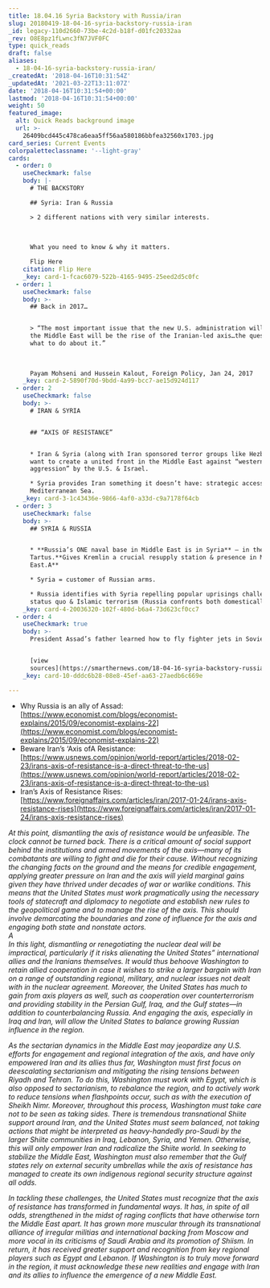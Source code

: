 ```yaml
---
title: 18.04.16 Syria Backstory with Russia/iran
slug: 20180419-18-04-16-syria-backstory-russia-iran
_id: legacy-110d2660-73be-4c2d-b18f-d01fc20332aa
_rev: O8E8pz1fLwnc3fN7JVF0FC
type: quick_reads
draft: false
aliases:
  - 18-04-16-syria-backstory-russia-iran/
_createdAt: '2018-04-16T10:31:54Z'
_updatedAt: '2021-03-22T13:11:07Z'
date: '2018-04-16T10:31:54+00:00'
lastmod: '2018-04-16T10:31:54+00:00'
weight: 50
featured_image:
  alt: Quick Reads background image
  url: >-
    26409bcd445c478ca6eaa5ff56aa580186bbfea32560x1703.jpg
card_series: Current Events
colorpaletteclassname: '--light-gray'
cards:
  - order: 0
    useCheckmark: false
    body: |-
      # THE BACKSTORY

      ## Syria: Iran & Russia

      > 2 different nations with very similar interests.  
        
        
        
      What you need to know & why it matters.

      Flip Here
    citation: Flip Here
    _key: card-1-fcac6079-522b-4165-9495-25eed2d5c0fc
  - order: 1
    useCheckmark: false
    body: >-
      ## Back in 2017…


      > “The most important issue that the new U.S. administration will face in
      the Middle East will be the rise of the Iranian-led axis…the question is
      what to do about it.”  
        
        
        
      Payam Mohseni and Hussein Kalout, Foreign Policy, Jan 24, 2017
    _key: card-2-5890f70d-9bdd-4a99-bcc7-ae15d924d117
  - order: 2
    useCheckmark: false
    body: >-
      # IRAN & SYRIA


      ## “AXIS OF RESISTANCE”


      * Iran & Syria (along with Iran sponsored terror groups like Hezbollah)
      want to create a united front in the Middle East against “western
      aggression” by the U.S. & Israel.

      * Syria provides Iran something it doesn’t have: strategic access to
      Mediterranean Sea.
    _key: card-3-1c43436e-9866-4af0-a33d-c9a7178f64cb
  - order: 3
    useCheckmark: false
    body: >-
      ## SYRIA & RUSSIA


      * **Russia’s ONE naval base in Middle East is in Syria** – in the port of
      Tartus.**Gives Kremlin a crucial resupply station & presence in Middle
      East.A**

      * Syria = customer of Russian arms.

      * Russia identifies with Syria repelling popular uprisings challenging
      status quo & Islamic terrorism (Russia confronts both domestically).
    _key: card-4-20036320-102f-480d-b6a4-73d623cf0cc7
  - order: 4
    useCheckmark: true
    body: >-
      President Assad’s father learned how to fly fighter jets in Soviet Union.


      [view
      sources](https://smarthernews.com/18-04-16-syria-backstory-russia-iran/)
    _key: card-10-dddc6b28-08e8-45ef-aa63-27aedb6c669e

---
```

* Why Russia is an ally of Assad: [https://www.economist.com/blogs/economist-explains/2015/09/economist-explains-22](https://www.economist.com/blogs/economist-explains/2015/09/economist-explains-22)
* Beware Iran’s ‘Axis ofA Resistance: [https://www.usnews.com/opinion/world-report/articles/2018-02-23/irans-axis-of-resistance-is-a-direct-threat-to-the-us](https://www.usnews.com/opinion/world-report/articles/2018-02-23/irans-axis-of-resistance-is-a-direct-threat-to-the-us)
* Iran’s Axis of Resistance Rises: [https://www.foreignaffairs.com/articles/iran/2017-01-24/irans-axis-resistance-rises](https://www.foreignaffairs.com/articles/iran/2017-01-24/irans-axis-resistance-rises)

_At this point, dismantling the axis of resistance would be unfeasible. The clock cannot be turned back. There is a critical amount of social support behind the institutions and armed movements of the axis—many of its combatants are willing to fight and die for their cause. Without recognizing the changing facts on the ground and the means for credible engagement, applying greater pressure on Iran and the axis will yield marginal gains given they have thrived under decades of war or warlike conditions. This means that the United States must work pragmatically using the necessary tools of statecraft and diplomacy to negotiate and establish new rules to the geopolitical game and to manage the rise of the axis. This should involve demarcating the boundaries and zone of influence for the axis and engaging both state and nonstate actors._  
_A_  
_In this light, dismantling or renegotiating the nuclear deal will be impractical, particularly if it risks alienating the United States” international allies and the Iranians themselves. It would thus behoove Washington to retain allied cooperation in case it wishes to strike a larger bargain with Iran on a range of outstanding regional, military, and nuclear issues not dealt with in the nuclear agreement. Moreover, the United States has much to gain from axis players as well, such as cooperation over counterterrorism and providing stability in the Persian Gulf, Iraq, and the Gulf states—in addition to counterbalancing Russia. And engaging the axis, especially in Iraq and Iran, will allow the United States to balance growing Russian influence in the region._

_As the sectarian dynamics in the Middle East may jeopardize any U.S. efforts for engagement and regional integration of the axis, and have only empowered Iran and its allies thus far, Washington must first focus on deescalating sectarianism and mitigating the rising tensions between Riyadh and Tehran. To do this, Washington must work with Egypt, which is also opposed to sectarianism, to rebalance the region, and to actively work to reduce tensions when flashpoints occur, such as with the execution of Sheikh Nimr. Moreover, throughout this process, Washington must take care not to be seen as taking sides. There is tremendous transnational Shiite support around Iran, and the United States must seem balanced, not taking actions that might be interpreted as heavy-handedly pro-Saudi by the larger Shiite communities in Iraq, Lebanon, Syria, and Yemen. Otherwise, this will only empower Iran and radicalize the Shiite world. In seeking to stabilize the Middle East, Washington must also remember that the Gulf states rely on external security umbrellas while the axis of resistance has managed to create its own indigenous regional security structure against all odds._

_In tackling these challenges, the United States must recognize that the axis of resistance has transformed in fundamental ways. It has, in spite of all odds, strengthened in the midst of raging conflicts that have otherwise torn the Middle East apart. It has grown more muscular through its transnational alliance of irregular militias and international backing from Moscow and more vocal in its criticisms of Saudi Arabia and its promotion of Shiism. In return, it has received greater support and recognition from key regional players such as Egypt and Lebanon. If Washington is to truly move forward in the region, it must acknowledge these new realities and engage with Iran and its allies to influence the emergence of a new Middle East._